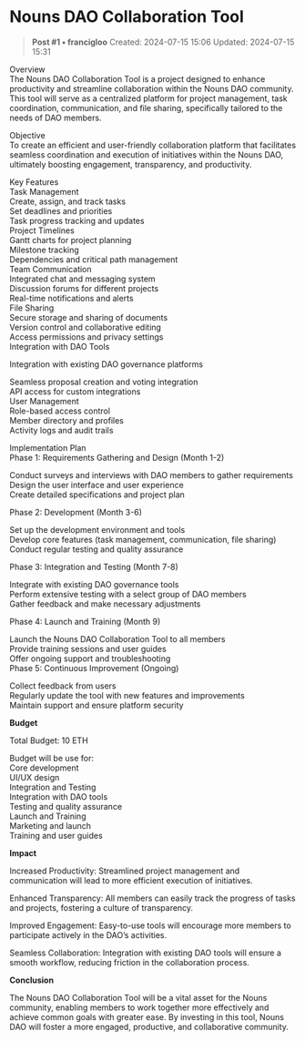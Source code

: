 # Nouns DAO Collaboration Tool

<!-- ✦✦✦ POST START ✦✦✦ -->

> **Post #1 • francigloo**
> Created: 2024-07-15 15:06
> Updated: 2024-07-15 15:31

Overview  
The Nouns DAO Collaboration Tool is a project designed to enhance productivity and streamline collaboration within the Nouns DAO community. This tool will serve as a centralized platform for project management, task coordination, communication, and file sharing, specifically tailored to the needs of DAO members.

Objective  
To create an efficient and user-friendly collaboration platform that facilitates seamless coordination and execution of initiatives within the Nouns DAO, ultimately boosting engagement, transparency, and productivity.

Key Features  
Task Management  
Create, assign, and track tasks  
Set deadlines and priorities  
Task progress tracking and updates  
Project Timelines  
Gantt charts for project planning  
Milestone tracking  
Dependencies and critical path management  
Team Communication  
Integrated chat and messaging system  
Discussion forums for different projects  
Real-time notifications and alerts  
File Sharing  
Secure storage and sharing of documents  
Version control and collaborative editing  
Access permissions and privacy settings  
Integration with DAO Tools

Integration with existing DAO governance platforms

Seamless proposal creation and voting integration  
API access for custom integrations  
User Management  
Role-based access control  
Member directory and profiles  
Activity logs and audit trails

Implementation Plan  
Phase 1: Requirements Gathering and Design (Month 1-2)

Conduct surveys and interviews with DAO members to gather requirements  
Design the user interface and user experience  
Create detailed specifications and project plan

Phase 2: Development (Month 3-6)

Set up the development environment and tools  
Develop core features (task management, communication, file sharing)  
Conduct regular testing and quality assurance

Phase 3: Integration and Testing (Month 7-8)

Integrate with existing DAO governance tools  
Perform extensive testing with a select group of DAO members  
Gather feedback and make necessary adjustments

Phase 4: Launch and Training (Month 9)

Launch the Nouns DAO Collaboration Tool to all members  
Provide training sessions and user guides  
Offer ongoing support and troubleshooting  
Phase 5: Continuous Improvement (Ongoing)

Collect feedback from users  
Regularly update the tool with new features and improvements  
Maintain support and ensure platform security

**Budget**

Total Budget: 10 ETH

Budget will be use for:  
Core development  
UI/UX design  
Integration and Testing  
Integration with DAO tools  
Testing and quality assurance  
Launch and Training  
Marketing and launch  
Training and user guides

**Impact**

Increased Productivity: Streamlined project management and communication will lead to more efficient execution of initiatives.

Enhanced Transparency: All members can easily track the progress of tasks and projects, fostering a culture of transparency.

Improved Engagement: Easy-to-use tools will encourage more members to participate actively in the DAO’s activities.

Seamless Collaboration: Integration with existing DAO tools will ensure a smooth workflow, reducing friction in the collaboration process.

**Conclusion**

The Nouns DAO Collaboration Tool will be a vital asset for the Nouns community, enabling members to work together more effectively and achieve common goals with greater ease. By investing in this tool, Nouns DAO will foster a more engaged, productive, and collaborative community.

<!-- ✦✦✦ POST END ✦✦✦ -->

